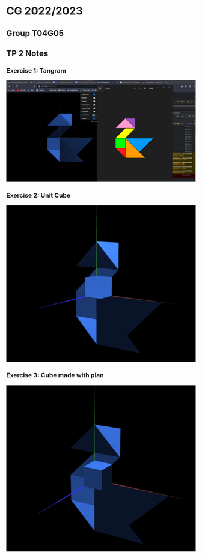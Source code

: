 # CG 2022/2023

## Group T04G05

## TP 2 Notes

### Exercise 1: Tangram

![Screenshot 1](screenshots/cg-t04g05-tp2-1.png)

### Exercise 2: Unit Cube

![Screenshot 1](screenshots/cg-t04g05-tp2-2.png)

### Exercise 3: Cube made with plan

![Screenshot 1](screenshots/cg-t04g05-tp2-3.png)